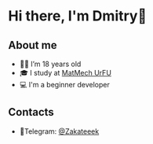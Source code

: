 # Hi there, I'm Dmitry👋

## About me

- 👨‍🎓 I’m 18 years old
- 🎓 I study at [MatMech UrFU](https://urfu.ru/ru/)
- 💻 I'm a beginner developer

## Contacts
- 📱Telegram: [@Zakateeek](https://t.me/zakateeek)
